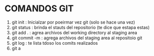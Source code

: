 # COMANDOS GIT
1. git init :  Inicialzar por poeirmar vez git (solo se hace una vez)
2. git status :  brinda el stauts del repositorio (te dice que estapa estas)
3. git add . : agrea archivos del working directory al staging area
4. git commit -m : agrega archivos del staging area al repositoio git
5. git log :  te lista tdoso los comits realizados
6. git a
